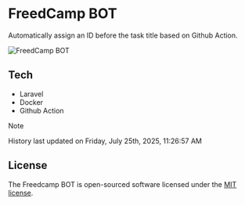 # FreedCamp BOT

Automatically assign an ID before the task title based on Github Action.

![FreedCamp BOT](https://repository-images.githubusercontent.com/737932867/7d34798b-2680-471c-b089-a78a718d3d6a)

## Tech

- Laravel
- Docker
- Github Action

> [!NOTE]  
> History last updated on Friday, July 25th, 2025, 11:26:57 AM

## License

The Freedcamp BOT is open-sourced software licensed under the [MIT license](https://opensource.org/licenses/MIT).

